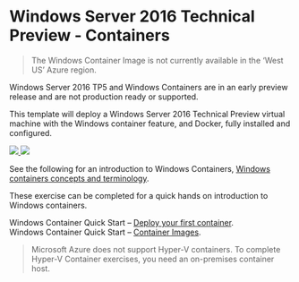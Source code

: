 # Windows Server 2016 Technical Preview - Containers

> The Windows Container Image is not currently available in the ‘West US’ Azure region.

Windows Server 2016 TP5 and Windows Containers are in an early preview release and are not production ready or supported.

This template will deploy a Windows Server 2016 Technical Preview virtual machine with the Windows container feature, and Docker, fully installed and configured.

<a href="https://portal.azure.com/#create/Microsoft.Template/uri/https%3A%2F%2Fraw.githubusercontent.com%2FAzure%2Fazure-quickstart-templates%2Fmaster%2Fwindows-server-containers-preview%2Fazuredeploy.json" target="_blank">
    <img src="http://azuredeploy.net/deploybutton.png"/>
</a>
<a href="http://armviz.io/#/?load=https%3A%2F%2Fraw.githubusercontent.com%2FAzure%2Fazure-quickstart-templates%2Fmaster%2Fwindows-server-containers-preview%2Fazuredeploy.json" target="_blank">
    <img src="http://armviz.io/visualizebutton.png"/>
</a>

See the following for an introduction to Windows Containers, [Windows containers concepts and terminology]( https://msdn.microsoft.com/en-us/virtualization/windowscontainers/quick_start/quick_start).

These exercise can be completed for a quick hands on introduction to Windows containers.

Windows Container Quick Start – [Deploy your first container]( https://msdn.microsoft.com/en-us/virtualization/windowscontainers/quick_start/quick_start_windows_server#4-deploy-your-first-container).  
Windows Container Quick Start – [Container Images](https://msdn.microsoft.com/en-us/virtualization/windowscontainers/quick_start/quick_start_images).

> Microsoft Azure does not support Hyper-V containers. To complete Hyper-V Container exercises, you need an on-premises container host.    
